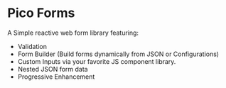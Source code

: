 # Pico Forms

A Simple reactive web form library featuring:

- Validation
- Form Builder (Build forms dynamically from JSON or Configurations)
- Custom Inputs via your favorite JS component library.
- Nested JSON form data
- Progressive Enhancement